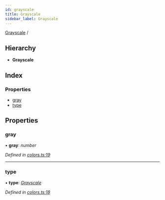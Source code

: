 ```yaml
---
id: grayscale
title: Grayscale
sidebar_label: Grayscale
---
```


[Grayscale](grayscale.md) /

## Hierarchy

* **Grayscale**

## Index

### Properties

* [gray](grayscale.md#gray)
* [type](grayscale.md#type)

## Properties

###  gray

• **gray**: *number*

*Defined in [colors.ts:19](https://github.com/Hopding/pdf-lib/blob/17b4036/src/api/colors.ts#L19)*

___

###  type

• **type**: *[Grayscale](../enums/colortypes.md#grayscale)*

*Defined in [colors.ts:18](https://github.com/Hopding/pdf-lib/blob/17b4036/src/api/colors.ts#L18)*